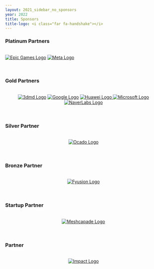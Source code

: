 ```yaml
---
layout: 2021_sidebar_no_sponsors
year: 2022
title: Sponsors
title-logo: <i class="far fa-handshake"></i>
---
```


<h3 class="centre">Platinum Partners</h3>

<div class="col-md-12 assia">
<br/>

<a href="https://www.capturingreality.com/" target="_blank">
<img alt="Epic Games Logo" 
src="{{site.url}}/img/2022/sponsors/epicgames_Logo_Vertical_Black.png"
style="max-height:28em;"></a>

<a href="https://about.fb.com/realitylabs/" target="_blank">
<img alt="Meta Logo" 
src="{{site.url}}/img/2022/sponsors/RL-Research_Logo_Black.png"
style="max-height:17em;"></a>

</div>
<br><br>

<h3 class="centre">Gold Partners</h3>
<br/>

<div class="col-md-12 assia" style="text-align: center">

<a href="https://3dmd.com/" target="_blank">
<img alt="3dmd Logo" class="post-image"
src="{{site.url}}/img/2022/sponsors/3dMD_logo_highres_wb.png"
style="max-height:10em;"></a>

<a href="https://research.google/" target="_blank">
<img alt="Google Logo"
src="{{site.url}}/img/2022/sponsors/google_logo.png"
style="max-height:10em;"></a>

<a href="https://www.huawei.com/en/" target="_blank">
<img alt="Huawei Logo"
src="{{site.url}}/img/2022/sponsors/HW_POS_RGB_Horizontal.png"
style="max-height:10em">
</a>

<a href="https://www.microsoft.com/en-gb" target="_blank">
<img alt="Microsoft Logo" 
src="{{site.url}}/img/2022/sponsors/Microsoft-logo_cmyk_c-gray.png"
style="max-height:23em;"></a>

<a href="https://europe.naverlabs.com/" target="_blank">
<img alt="NaverLabs Logo" 
src="{{site.url}}/img/2022/sponsors/NLE_logo_2lines_black.svg"
style="max-height:8em;"></a>

</div>
<br><br>


<h3 class="centre">Silver Partner</h3>
<br/>

<div class="col-md-12 assia" style="text-align: center">

<a href="https://ocadotechnology.com" target="_blank">
<img alt="Ocado Logo" 
src="{{site.url}}/img/2022/sponsors/Ocado_Tech_Logo_H_2018_Pantone.png"
style="max-height:9em;"></a>

</div>
<br><br>


<h3 class="centre">Bronze Partner</h3>
<br/>

<div class="col-md-12 assia" style="text-align: center">

<a href="https://fyusion.com/" target="_blank">
<img alt="Fyusion Logo" 
src="{{site.url}}/img/2022/sponsors/Fyusion_Logo_RGB_wb.png"
style="max-height:6em;"></a>

</div>
<br><br>

<h3 class="centre">Startup Partner</h3>
<br/>

<div class="col-md-12 assia" style="text-align: center">

<a href="https://meshcapade.com/" target="_blank">
<img alt="Meshcapade Logo" 
src="{{site.url}}/img/2022/sponsors/Meshcapade_RGB_Separated_wb.png"
style="max-height:11em;"></a>

</div>
<br><br>

<h3 class="centre">Partner</h3>
<br/>

<div class="col-md-12 assia" style="text-align: center">

<a href="http://impact.ciirc.cvut.cz/ " target="_blank">
<img alt="Impact Logo" 
src="{{site.url}}/img/2022/sponsors/impact_wb.png"
style="max-height:13em;"></a>

</div>


<!--

{% for section in site.data.sponsors[page.year] %}
<h3 class="centre">{{ section.name }}</h3>
<br/>
<div >
	{% assign sorted_company = section.company | sort:'name' %}
	{% for company in sorted_company %}

	<div class="col-md-12 assia" >
    <img alt="{{company.name}} Logo" src="{{site.url}}/{{company.logo}}" style="max-height:{{company.height}};" >

		<a href="{{company.url}}" target="_blank"><img alt="{{company.name}} Logo" src="{{site.url}}/{{company.logo}}" style="max-height:{{company.height}};" class="centre"></a>

	</div>
	<br/><br/><br/>
	{% endfor %}
	
</div>
<br><br>

{% endfor %}

-->
